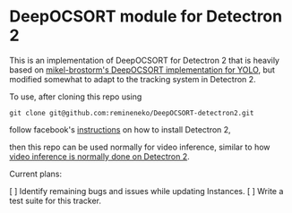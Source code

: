 # DeepOCSORT module for Detectron 2

This is an implementation of DeepOCSORT for Detectron 2 that is heavily based on [mikel-brostorm's DeepOCSORT implementation for YOLO](https://github.com/mikel-brostrom/yolo_tracking), but modified somewhat to adapt to the tracking system in Detectron 2.

To use, after cloning this repo using

```git
git clone git@github.com:remineneko/DeepOCSORT-detectron2.git
```

follow facebook's [instructions](https://detectron2.readthedocs.io/en/latest/tutorials/install.html) on how to install Detectron 2,

then this repo can be used normally for video inference, similar to how [video inference is normally done on Detectron 2](https://detectron2.readthedocs.io/en/latest/tutorials/getting_started.html).

Current plans:

[ ] Identify remaining bugs and issues while updating Instances.
[ ] Write a test suite for this tracker. 


